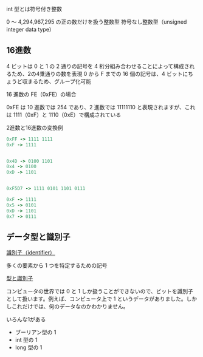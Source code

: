  int 型とは符号付き整数

 0 ～ 4,294,967,295 の正の数だけを扱う整数型 符号なし整数型（unsigned integer data type）

## 16進数

4 ビットは 0 と 1 の 2 通りの記号を 4 桁分組み合わせることによって構成されるため、2の4乗通りの数を表現
0 から F までの 16 個の記号は、4 ビットにちょうど収まるため、グループ化可能


16 進数の FE（0xFE）の場合

0xFE は 10 進数では 254 であり、2 進数では 11111110 と表現されますが、これは 1111（0xF）と 1110（0xE）で構成されている

2進数と16進数の変換例

```ruby
0xFF -> 1111 1111
0xF -> 1111


0x4D -> 0100 1101
0x4 -> 0100
0xD -> 1101


0xF5D7 -> 1111 0101 1101 0111

0xF -> 1111
0x5 -> 0101
0xD -> 1101
0x7 -> 0111
```

## データ型と識別子

<u>識別子（identifier）</u>

多くの要素から 1 つを特定するための記号

<u>型と識別子</u>

コンピュータの世界では 0 と 1 しか扱うことができないので、ビットを識別子として扱います。例えば、コンピュータ上で 1 というデータがありました。しかしこれだけでは、何のデータなのかわかりません。

いろんな1がある

- ブーリアン型の 1
- int 型の 1
- long 型の 1

